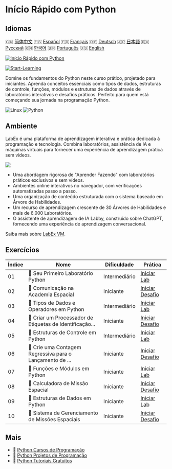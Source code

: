 # Início Rápido com Python

## Idiomas

🇨🇳 [简体中文](README_zh.md) 🇪🇸 [Español](README_es.md) 🇫🇷 [Français](README_fr.md) 🇩🇪 [Deutsch](README_de.md) 🇯🇵 [日本語](README_ja.md) 🇷🇺 [Русский](README_ru.md) 🇰🇷 [한국어](README_ko.md) 🇧🇷 [Português](README_pt.md) 🇺🇸 [English](README.md) 

[![Início Rápido com Python](https://cover-creator.labex.io/quick-start-with-python.png?lang=pt)](https://labex.io/pt/courses/quick-start-with-python)

[![Start-Learning](https://img.shields.io/badge/Start-Learning-whitesmoke?style=for-the-badge)](https://labex.io/pt/courses/quick-start-with-python)

Domine os fundamentos do Python neste curso prático, projetado para iniciantes. Aprenda conceitos essenciais como tipos de dados, estruturas de controle, funções, módulos e estruturas de dados através de laboratórios interativos e desafios práticos. Perfeito para quem está começando sua jornada na programação Python.

![Linux](https://img.shields.io/badge/Linux-whitesmoke?style=for-the-badge&logo=linux)
![Python](https://img.shields.io/badge/Python-whitesmoke?style=for-the-badge&logo=python)


## Ambiente

LabEx é uma plataforma de aprendizagem interativa e prática dedicada à programação e tecnologia. Combina laboratórios, assistência de IA e máquinas virtuais para fornecer uma experiência de aprendizagem prática sem vídeos.

![](https://tutorial-screenshot.getvm.io/images/vm-1725247253.png)

- Uma abordagem rigorosa de "Aprender Fazendo" com laboratórios práticos exclusivos e sem vídeos.
- Ambientes online interativos no navegador, com verificações automatizadas passo a passo.
- Uma organização de conteúdo estruturada com o sistema baseado em Árvore de Habilidades.
- Um recurso de aprendizagem crescente de 30 Árvores de Habilidades e mais de 6.000 Laboratórios.
- O assistente de aprendizagem de IA Labby, construído sobre ChatGPT, fornecendo uma experiência de aprendizagem conversacional.

Saiba mais sobre [LabEx VM](https://support.labex.io/using-labex/virtual-machine).

## Exercícios

|   Índice | Nome                                                     | Dificuldade   | Prática                                                                                                                          |
|----------|----------------------------------------------------------|---------------|----------------------------------------------------------------------------------------------------------------------------------|
|       01 | 📖 Seu Primeiro Laboratório Python                       | Intermediário | <a target='_blank' href='https://labex.io/pt/tutorials/python-your-first-python-lab-270256'>Iniciar Lab</a>                      |
|       02 | 🎯 Comunicação na Academia Espacial                      | Iniciante     | <a target='_blank' href='https://labex.io/pt/tutorials/python-space-academy-communication-393069'>Iniciar Desafio</a>            |
|       03 | 📖 Tipos de Dados e Operadores em Python                 | Intermediário | <a target='_blank' href='https://labex.io/pt/tutorials/python-python-data-types-and-operators-393077'>Iniciar Lab</a>            |
|       04 | 🎯 Criar um Processador de Etiquetas de Identificação... | Iniciante     | <a target='_blank' href='https://labex.io/pt/tutorials/python-create-an-astronaut-name-tag-processor-393083'>Iniciar Desafio</a> |
|       05 | 📖 Estruturas de Controle em Python                      | Intermediário | <a target='_blank' href='https://labex.io/pt/tutorials/python-python-control-structures-393123'>Iniciar Lab</a>                  |
|       06 | 🎯 Crie uma Contagem Regressiva para o Lançamento de ... | Iniciante     | <a target='_blank' href='https://labex.io/pt/tutorials/python-create-a-rocket-launch-countdown-393128'>Iniciar Desafio</a>       |
|       07 | 📖 Funções e Módulos em Python                           | Iniciante     | <a target='_blank' href='https://labex.io/pt/tutorials/python-python-functions-and-modules-393141'>Iniciar Lab</a>               |
|       08 | 🎯 Calculadora de Missão Espacial                        | Iniciante     | <a target='_blank' href='https://labex.io/pt/tutorials/python-space-mission-calculator-393156'>Iniciar Desafio</a>               |
|       09 | 📖 Estruturas de Dados em Python                         | Iniciante     | <a target='_blank' href='https://labex.io/pt/tutorials/python-python-data-structures-393168'>Iniciar Lab</a>                     |
|       10 | 🎯 Sistema de Gerenciamento de Missões Espaciais         | Iniciante     | <a target='_blank' href='https://labex.io/pt/tutorials/python-space-mission-management-system-393176'>Iniciar Desafio</a>        |

## Mais

- 🔗 [Python Cursos de Programação](https://github.com/labex-labs/awesome-programming-courses)
- 🔗 [Python Projetos de Programação](https://github.com/labex-labs/awesome-programming-projects)
- 🔗 [Python Tutoriais Gratuitos](https://github.com/labex-labs/python-free-tutorials)

